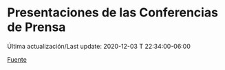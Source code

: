 # Presentaciones de las Conferencias de Prensa

Última actualización/Last update: 2020-12-03 T 22:34:00-06:00

 [Fuente](https://www.gob.mx/salud/documentos/presentaciones-de-las-conferencias-de-prensa)
